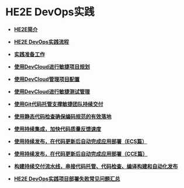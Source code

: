 # **HE2E DevOps实践**<a name="devcloud_practice_2000"></a>

-   **[HE2E简介](HE2E简介.md)**  

-   **[HE2E DevOps实践流程](HE2E-DevOps实践流程.md)**  

-   **[实践准备工作](实践准备工作.md)**  

-   **[使用DevCloud进行敏捷项目规划](使用DevCloud进行敏捷项目规划.md)**  

-   **[使用DevCloud管理项目配置](使用DevCloud管理项目配置.md)**  

-   **[使用DevCloud进行敏捷测试管理](使用DevCloud进行敏捷测试管理.md)**  

-   **[使用Git代码托管支撑敏捷团队持续交付](使用Git代码托管支撑敏捷团队持续交付.md)**  

-   **[使用静态代码检查确保编码规范的有效落地](使用静态代码检查确保编码规范的有效落地.md)**  

-   **[使用持续集成，加快代码质量反馈速度](使用持续集成-加快代码质量反馈速度.md)**  

-   **[使用持续发布，在代码更新后自动完成应用部署（ECS篇）](使用持续发布-在代码更新后自动完成应用部署（ECS篇）.md)**  

-   **[使用持续发布，在代码更新后自动完成应用部署（CCE篇）](使用持续发布-在代码更新后自动完成应用部署（CCE篇）.md)**  

-   **[构建持续交付流水线，串接代码托管、代码检查、编译构建和自动化发布](构建持续交付流水线-串接代码托管-代码检查-编译构建和自动化发布.md)**  

-   **[HE2E DevOps实践项目部署失败常见问题汇总](HE2E-DevOps实践项目部署失败常见问题汇总.md)**  


